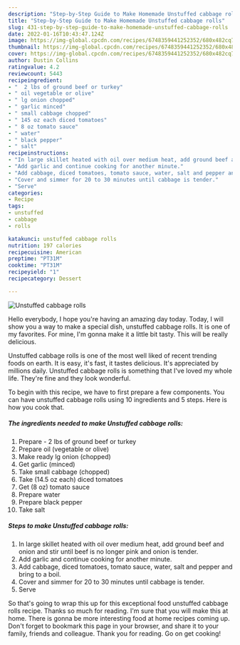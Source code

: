 ```yaml
---
description: "Step-by-Step Guide to Make Homemade Unstuffed cabbage rolls"
title: "Step-by-Step Guide to Make Homemade Unstuffed cabbage rolls"
slug: 431-step-by-step-guide-to-make-homemade-unstuffed-cabbage-rolls
date: 2022-01-16T10:43:47.124Z
image: https://img-global.cpcdn.com/recipes/6748359441252352/680x482cq70/unstuffed-cabbage-rolls-recipe-main-photo.jpg
thumbnail: https://img-global.cpcdn.com/recipes/6748359441252352/680x482cq70/unstuffed-cabbage-rolls-recipe-main-photo.jpg
cover: https://img-global.cpcdn.com/recipes/6748359441252352/680x482cq70/unstuffed-cabbage-rolls-recipe-main-photo.jpg
author: Dustin Collins
ratingvalue: 4.2
reviewcount: 5443
recipeingredient:
- "  2 lbs of ground beef or turkey"
- " oil vegetable or olive"
- " lg onion chopped"
- " garlic minced"
- " small cabbage chopped"
- " 145 oz each diced tomatoes"
- " 8 oz tomato sauce"
- " water"
- " black pepper"
- " salt"
recipeinstructions:
- "In large skillet heated with oil over medium heat, add ground beef and onion and stir until beef is no longer pink and onion is tender."
- "Add garlic and continue cooking for another minute."
- "Add cabbage, diced tomatoes, tomato sauce, water, salt and pepper and bring to a boil."
- "Cover and simmer for 20 to 30 minutes until cabbage is tender."
- "Serve"
categories:
- Recipe
tags:
- unstuffed
- cabbage
- rolls

katakunci: unstuffed cabbage rolls 
nutrition: 197 calories
recipecuisine: American
preptime: "PT31M"
cooktime: "PT31M"
recipeyield: "1"
recipecategory: Dessert

---
```



![Unstuffed cabbage rolls](https://img-global.cpcdn.com/recipes/6748359441252352/680x482cq70/unstuffed-cabbage-rolls-recipe-main-photo.jpg)

Hello everybody, I hope you're having an amazing day today. Today, I will show you a way to make a special dish, unstuffed cabbage rolls. It is one of my favorites. For mine, I'm gonna make it a little bit tasty. This will be really delicious.



Unstuffed cabbage rolls is one of the most well liked of recent trending foods on earth. It is easy, it's fast, it tastes delicious. It's appreciated by millions daily. Unstuffed cabbage rolls is something that I've loved my whole life. They're fine and they look wonderful.


To begin with this recipe, we have to first prepare a few components. You can have unstuffed cabbage rolls using 10 ingredients and 5 steps. Here is how you cook that.

<!--inarticleads1-->

##### The ingredients needed to make Unstuffed cabbage rolls:

1. Prepare  - 2 lbs of ground beef or turkey
1. Prepare  oil (vegetable or olive)
1. Make ready  lg onion (chopped)
1. Get  garlic (minced)
1. Take  small cabbage (chopped)
1. Take  (14.5 oz each) diced tomatoes
1. Get  (8 oz) tomato sauce
1. Prepare  water
1. Prepare  black pepper
1. Take  salt




<!--inarticleads2-->

##### Steps to make Unstuffed cabbage rolls:

1. In large skillet heated with oil over medium heat, add ground beef and onion and stir until beef is no longer pink and onion is tender.
1. Add garlic and continue cooking for another minute.
1. Add cabbage, diced tomatoes, tomato sauce, water, salt and pepper and bring to a boil.
1. Cover and simmer for 20 to 30 minutes until cabbage is tender.
1. Serve




So that's going to wrap this up for this exceptional food unstuffed cabbage rolls recipe. Thanks so much for reading. I'm sure that you will make this at home. There is gonna be more interesting food at home recipes coming up. Don't forget to bookmark this page in your browser, and share it to your family, friends and colleague. Thank you for reading. Go on get cooking!
